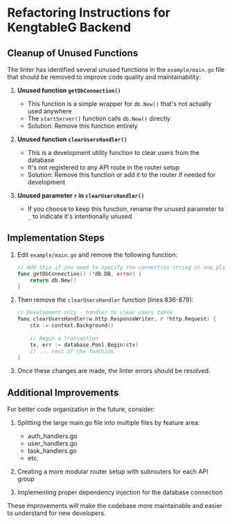# Refactoring Instructions for KengtableG Backend

## Cleanup of Unused Functions

The linter has identified several unused functions in the `example/main.go` file that should be removed to improve code quality and maintainability:

1. **Unused function `getDbConnection()`**
   - This function is a simple wrapper for `db.New()` that's not actually used anywhere
   - The `startServer()` function calls `db.New()` directly
   - Solution: Remove this function entirely

2. **Unused function `clearUsersHandler()`**
   - This is a development utility function to clear users from the database
   - It's not registered to any API route in the router setup
   - Solution: Remove this function or add it to the router if needed for development

3. **Unused parameter `r` in `clearUsersHandler()`**
   - If you choose to keep this function, rename the unused parameter to `_` to indicate it's intentionally unused

## Implementation Steps

1. Edit `example/main.go` and remove the following function:
   ```go
   // Add this if you need to specify the connection string in one place
   func getDbConnection() (*db.DB, error) {
       return db.New()
   }
   ```

2. Then remove the `clearUsersHandler` function (lines 836-879):
   ```go
   // Development only - handler to clear users table
   func clearUsersHandler(w http.ResponseWriter, r *http.Request) {
       ctx := context.Background()
       
       // Begin a transaction
       tx, err := database.Pool.Begin(ctx)
       // ... rest of the function
   }
   ```

3. Once these changes are made, the linter errors should be resolved.

## Additional Improvements

For better code organization in the future, consider:

1. Splitting the large main.go file into multiple files by feature area:
   - auth_handlers.go
   - user_handlers.go
   - task_handlers.go
   - etc.

2. Creating a more modular router setup with subrouters for each API group

3. Implementing proper dependency injection for the database connection

These improvements will make the codebase more maintainable and easier to understand for new developers. 